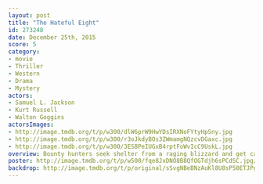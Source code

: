 ```yaml
---
layout: post
title: "The Hateful Eight"
id: 273248
date: December 25th, 2015
score: 5
category:
- movie
- Thriller
- Western
- Drama
- Mystery
actors:
- Samuel L. Jackson
- Kurt Russell
- Walton Goggins
actorsImages:
- http://image.tmdb.org/t/p/w300/dlW6prW9HwYDsIRXNoFYtyHpSny.jpg
- http://image.tmdb.org/t/p/w300/r3oJkdyBOs3ZWmamgNQzcvDGaxc.jpg
- http://image.tmdb.org/t/p/w300/3ESBPeIUGxB4rptFoWvIcC9UskL.jpg
overview: Bounty hunters seek shelter from a raging blizzard and get caught up in a plot of betrayal and deception.
poster: http://image.tmdb.org/t/p/w500/fqe8JxDNO8B8QfOGTdjh6sPCdSC.jpg/
backdrop: http://image.tmdb.org/t/p/original/sSvgNBeBNzAuKl8U8sP50ETJPgx.jpg
---
```

